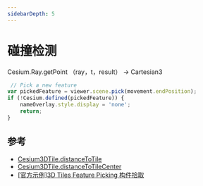 ```yaml
---
sidebarDepth: 5
---
```

# 碰撞检测

 Cesium.Ray.getPoint （ray，t，result） → Cartesian3

``` js
 // Pick a new feature
var pickedFeature = viewer.scene.pick(movement.endPosition);
if (!Cesium.defined(pickedFeature)) {
    nameOverlay.style.display = 'none';
    return;
}
```

## 参考
- [Cesium3DTile.distanceToTile](https://github.com/AnalyticalGraphicsInc/cesium/blob/2461b55f72bed959ed098a7520625601e6850e6b/Source/Scene/Cesium3DTile.js#L1022-L1025)
- [Cesium3DTile.distanceToTileCenter ](https://github.com/AnalyticalGraphicsInc/cesium/blob/2461b55f72bed959ed098a7520625601e6850e6b/Source/Scene/Cesium3DTile.js#L1027-L1042)
- [[官方示例]3D Tiles Feature Picking 构件拾取](https://sandcastle.cesium.com/index.html?src=3D%20Tiles%20Feature%20Picking.html&label=All)
